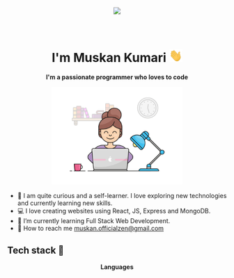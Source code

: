 <!-- Header -->
<h1 align="center">
  <a href="https://git.io/typing-svg">
    <img src="https://readme-typing-svg.herokuapp.com/?lines=Hello,There!+👋;Welcome+to+my+Github....;Nice+to+meet+you!&center=true&size=30">
  </a>
</h1>
<h1 align="center">
  <br>
  I'm Muskan Kumari <img src="./image/hi.gif" width="30px" height="30px">
</h1>

<p align="center">
  <b>I'm a passionate programmer who loves to code</b>
</p>

<p align="center">
  <img src="./image/avatar.gif" width="300">
</p>

- 👀 I am quite curious and a self-learner. I love exploring new technologies and currently learning new skills.
- 💻 I love creating websites using React, JS, Express and MongoDB.
- 🌱 I’m currently learning Full Stack Web Development.
- 💌 How to reach me muskan.officialzen@gmail.com

<!-- Tech stack -->
<h2>Tech stack 🔭</h2>
<p align="center">
  <b>Languages</b>
  <br>
  <br>
  

<!---
MuskanKUMARI999/MuskanKUMARI999 is a ✨ special ✨ repository because its `README.md` (this file) appears on your GitHub profile.
You can click the Preview link to take a look at your changes.
--->
